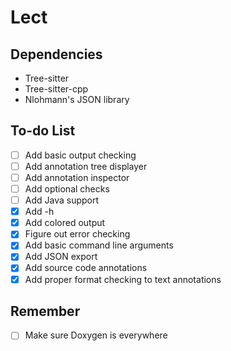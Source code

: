 # Lect

## Dependencies
- Tree-sitter
- Tree-sitter-cpp
- Nlohmann's JSON library

## To-do List
- [ ] Add basic output checking
- [ ] Add annotation tree displayer
- [ ] Add annotation inspector
- [ ] Add optional checks
- [ ] Add Java support
- [x] Add -h
- [x] Add colored output
- [x] Figure out error checking
- [x] Add basic command line arguments
- [x] Add JSON export
- [x] Add source code annotations
- [x] Add proper format checking to text annotations 

## Remember
- [ ] Make sure Doxygen is everywhere
